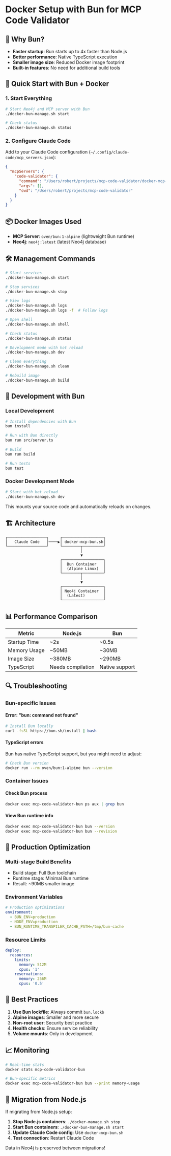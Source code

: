 # Docker Setup with Bun for MCP Code Validator

## 🚀 Why Bun?

- **Faster startup**: Bun starts up to 4x faster than Node.js
- **Better performance**: Native TypeScript execution
- **Smaller image size**: Reduced Docker image footprint
- **Built-in features**: No need for additional build tools

## 🐳 Quick Start with Bun + Docker

### 1. Start Everything

```bash
# Start Neo4j and MCP server with Bun
./docker-bun-manage.sh start

# Check status
./docker-bun-manage.sh status
```

### 2. Configure Claude Code

Add to your Claude Code configuration (`~/.config/claude-code/mcp_servers.json`):

```json
{
  "mcpServers": {
    "code-validator": {
      "command": "/Users/robert/projects/mcp-code-validator/docker-mcp-bun.sh",
      "args": [],
      "cwd": "/Users/robert/projects/mcp-code-validator"
    }
  }
}
```

## 📦 Docker Images Used

- **MCP Server**: `oven/bun:1-alpine` (lightweight Bun runtime)
- **Neo4j**: `neo4j:latest` (latest Neo4j database)

## 🛠️ Management Commands

```bash
# Start services
./docker-bun-manage.sh start

# Stop services
./docker-bun-manage.sh stop

# View logs
./docker-bun-manage.sh logs
./docker-bun-manage.sh logs -f  # Follow logs

# Open shell
./docker-bun-manage.sh shell

# Check status
./docker-bun-manage.sh status

# Development mode with hot reload
./docker-bun-manage.sh dev

# Clean everything
./docker-bun-manage.sh clean

# Rebuild image
./docker-bun-manage.sh build
```

## 🔧 Development with Bun

### Local Development

```bash
# Install dependencies with Bun
bun install

# Run with Bun directly
bun run src/server.ts

# Build
bun run build

# Run tests
bun test
```

### Docker Development Mode

```bash
# Start with hot reload
./docker-bun-manage.sh dev
```

This mounts your source code and automatically reloads on changes.

## 🏗️ Architecture

```
┌─────────────────┐     ┌──────────────────┐
│   Claude Code   │────▶│ docker-mcp-bun.sh│
└─────────────────┘     └────────┬─────────┘
                                 │
                                 ▼
                        ┌──────────────────┐
                        │  Bun Container   │
                        │  (Alpine Linux)  │
                        └────────┬─────────┘
                                 │
                                 ▼
                        ┌──────────────────┐
                        │ Neo4j Container  │
                        │  (Latest)        │
                        └──────────────────┘
```

## 📊 Performance Comparison

| Metric | Node.js | Bun |
|--------|---------|-----|
| Startup Time | ~2s | ~0.5s |
| Memory Usage | ~50MB | ~30MB |
| Image Size | ~380MB | ~290MB |
| TypeScript | Needs compilation | Native support |

## 🔍 Troubleshooting

### Bun-specific Issues

#### Error: "bun: command not found"
```bash
# Install Bun locally
curl -fsSL https://bun.sh/install | bash
```

#### TypeScript errors
Bun has native TypeScript support, but you might need to adjust:
```bash
# Check Bun version
docker run --rm oven/bun:1-alpine bun --version
```

### Container Issues

#### Check Bun process
```bash
docker exec mcp-code-validator-bun ps aux | grep bun
```

#### View Bun runtime info
```bash
docker exec mcp-code-validator-bun bun --version
docker exec mcp-code-validator-bun bun --revision
```

## 🚀 Production Optimization

### Multi-stage Build Benefits
- Build stage: Full Bun toolchain
- Runtime stage: Minimal Bun runtime
- Result: ~90MB smaller image

### Environment Variables
```yaml
# Production optimizations
environment:
  - BUN_ENV=production
  - NODE_ENV=production
  - BUN_RUNTIME_TRANSPILER_CACHE_PATH=/tmp/bun-cache
```

### Resource Limits
```yaml
deploy:
  resources:
    limits:
      memory: 512M
      cpus: '1'
    reservations:
      memory: 256M
      cpus: '0.5'
```

## 🎯 Best Practices

1. **Use Bun lockfile**: Always commit `bun.lockb`
2. **Alpine images**: Smaller and more secure
3. **Non-root user**: Security best practice
4. **Health checks**: Ensure service reliability
5. **Volume mounts**: Only in development

## 📈 Monitoring

```bash
# Real-time stats
docker stats mcp-code-validator-bun

# Bun-specific metrics
docker exec mcp-code-validator-bun bun --print memory-usage
```

## 🔄 Migration from Node.js

If migrating from Node.js setup:

1. **Stop Node.js containers**: `./docker-manage.sh stop`
2. **Start Bun containers**: `./docker-bun-manage.sh start`
3. **Update Claude Code config**: Use `docker-mcp-bun.sh`
4. **Test connection**: Restart Claude Code

Data in Neo4j is preserved between migrations!
